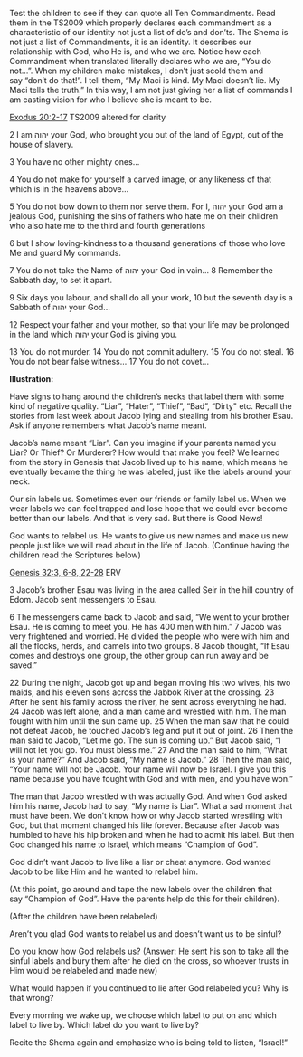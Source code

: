 Test the children to see if they can quote all Ten Commandments. Read them in the TS2009 which properly declares each commandment as a characteristic of our identity not just a list of do’s and don’ts. The Shema is not just a list of Commandments, it is an identity. It describes our relationship with God, who He is, and who we are. Notice how each Commandment when translated literally declares who we are, “You do not…”. When my children make mistakes, I don’t just scold them and say “don’t do that!”. I tell them, “My Maci is kind. My Maci doesn’t lie. My Maci tells the truth.” In this way, I am not just giving her a list of commands I am casting vision for who I believe she is meant to be.

[Exodus 20:2-17](https://my.bible.com/bible/316/EXO.20.2-17) TS2009 altered for clarity

2 I am יהוה your God, who brought you out of the land of Egypt, out of the house of slavery.

3 You have no other mighty ones...

4 You do not make for yourself a carved image, or any likeness of that which is in the heavens above...

5 You do not bow down to them nor serve them. For I, יהוה your God am a jealous God, punishing the sins of fathers who hate me on their children who also hate me to the third and fourth generations

6 but I show loving-kindness to a thousand generations of those who love Me and guard My commands.

7 You do not take the Name of יהוה your God in vain...
8 Remember the Sabbath day, to set it apart.

9 Six days you labour, and shall do all your work, 10 but the seventh day is a Sabbath of יהוה your God...

12 Respect your father and your mother, so that your life may be prolonged in the land which יהוה your God is giving you.

13 You do not murder.
14 You do not commit adultery.
15 You do not steal.
16 You do not bear false witness...
17 You do not covet...

**Illustration:**

Have signs to hang around the children’s necks that label them with some kind of negative quality. “Liar”, “Hater”, “Thief”, “Bad”, “Dirty" etc. Recall the stories from last week about Jacob lying and stealing from his brother Esau. Ask if anyone remembers what Jacob’s name meant.

Jacob’s name meant “Liar”. Can you imagine if your parents named you Liar? Or Thief? Or Murderer? How would that make you feel? We learned from the story in Genesis that Jacob lived up to his name, which means he eventually became the thing he was labeled, just like the labels around your neck.

Our sin labels us. Sometimes even our friends or family label us. When we wear labels we can feel trapped and lose hope that we could ever become better than our labels. And that is very sad. But there is Good News!

God wants to relabel us. He wants to give us new names and make us new people just like we will read about in the life of Jacob. (Continue having the children read the Scriptures below)

[Genesis 32:3, 6-8, 22-28](https://my.bible.com/bible/406/GEN.32.3,6-8,22-28) ERV

3 Jacob’s brother Esau was living in the area called Seir in the hill country of Edom. Jacob sent messengers to Esau.

6 The messengers came back to Jacob and said, “We went to your brother Esau. He is coming to meet you. He has 400 men with him.” 7 Jacob was very frightened and worried. He divided the people who were with him and all the flocks, herds, and camels into two groups. 8 Jacob thought, “If Esau comes and destroys one group, the other group can run away and be saved.”

22 During the night, Jacob got up and began moving his two wives, his two maids, and his eleven sons across the Jabbok River at the crossing. 23 After he sent his family across the river, he sent across everything he had. 24 Jacob was left alone, and a man came and wrestled with him. The man fought with him until the sun came up. 25 When the man saw that he could not defeat Jacob, he touched Jacob’s leg and put it out of joint. 26 Then the man said to Jacob, “Let me go. The sun is coming up.” But Jacob said, “I will not let you go. You must bless me.” 27 And the man said to him, “What is your name?” And Jacob said, “My name is Jacob.” 28 Then the man said, “Your name will not be Jacob. Your name will now be Israel. I give you this name because you have fought with God and with men, and you have won.”

The man that Jacob wrestled with was actually God. And when God asked him his name, Jacob had to say, “My name is Liar”. What a sad moment that must have been. We don’t know how or why Jacob started wrestling with God, but that moment changed his life forever. Because after Jacob was humbled to have his hip broken and when he had to admit his label. But then God changed his name to Israel, which means “Champion of God”.

God didn’t want Jacob to live like a liar or cheat anymore. God wanted Jacob to be like Him and he wanted to relabel him.

(At this point, go around and tape the new labels over the children that say “Champion of God”. Have the parents help do this for their children).

(After the children have been relabeled)

Aren’t you glad God wants to relabel us and doesn’t want us to be sinful?

Do you know how God relabels us? (Answer: He sent his son to take all the sinful labels and bury them after he died on the cross, so whoever trusts in Him would be relabeled and made new)

What would happen if you continued to lie after God relabeled you? Why is that wrong?

Every morning we wake up, we choose which label to put on and which label to live by. Which label do you want to live by?

Recite the Shema again and emphasize who is being told to listen, “Israel!”